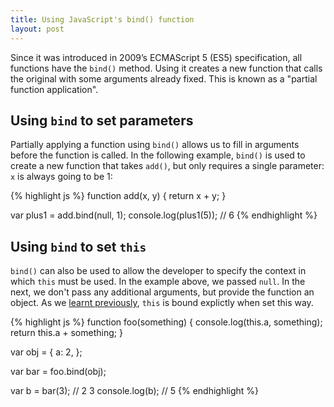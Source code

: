 ```yaml
---
title: Using JavaScript's bind() function
layout: post
---
```


<p class="lead">Since it was introduced in 2009’s ECMAScript 5 (ES5) specification, all functions have the <code>bind()</code> method. Using it creates a new function that calls the original with some arguments already fixed. This is known as a "partial function application".</p>

## Using `bind` to set parameters

Partially applying a function using `bind()` allows us to fill in arguments before the function is called. In the following example, `bind()` is used to create a new function that takes `add()`, but only requires a single parameter: `x` is always going to be 1:

{% highlight js %}
function add(x, y) {
  return x + y;
}

var plus1 = add.bind(null, 1);
console.log(plus1(5)); // 6
{% endhighlight %}

## Using `bind` to set `this`

`bind()` can also be used to allow the developer to specify the context in which `this` must be used. In the example above, we passed `null`. In the next, we don't pass any additional arguments, but provide the function an object. As we [learnt previously](/2015/04/24/this-and-that-in-javascript/), `this` is bound explictly when set this way.

{% highlight js %}
function foo(something) {
  console.log(this.a, something);
  return this.a + something;
}

var obj = {
  a: 2,
};

var bar = foo.bind(obj);

var b = bar(3); // 2 3
console.log(b); // 5
{% endhighlight %}